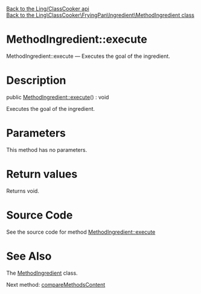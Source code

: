 [Back to the Ling/ClassCooker api](https://github.com/lingtalfi/ClassCooker/blob/master/doc/api/Ling/ClassCooker.md)<br>
[Back to the Ling\ClassCooker\FryingPan\Ingredient\MethodIngredient class](https://github.com/lingtalfi/ClassCooker/blob/master/doc/api/Ling/ClassCooker/FryingPan/Ingredient/MethodIngredient.md)


MethodIngredient::execute
================



MethodIngredient::execute — Executes the goal of the ingredient.




Description
================


public [MethodIngredient::execute](https://github.com/lingtalfi/ClassCooker/blob/master/doc/api/Ling/ClassCooker/FryingPan/Ingredient/MethodIngredient/execute.md)() : void




Executes the goal of the ingredient.




Parameters
================

This method has no parameters.


Return values
================

Returns void.








Source Code
===========
See the source code for method [MethodIngredient::execute](https://github.com/lingtalfi/ClassCooker/blob/master/FryingPan/Ingredient/MethodIngredient.php#L27-L93)


See Also
================

The [MethodIngredient](https://github.com/lingtalfi/ClassCooker/blob/master/doc/api/Ling/ClassCooker/FryingPan/Ingredient/MethodIngredient.md) class.

Next method: [compareMethodsContent](https://github.com/lingtalfi/ClassCooker/blob/master/doc/api/Ling/ClassCooker/FryingPan/Ingredient/MethodIngredient/compareMethodsContent.md)<br>

